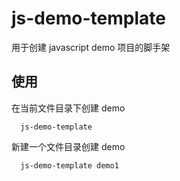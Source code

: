# js-demo-template

用于创建 javascript demo 项目的脚手架

## 使用

在当前文件目录下创建 demo

```
  js-demo-template
```

新建一个文件目录创建 demo

```
  js-demo-template demo1
```
